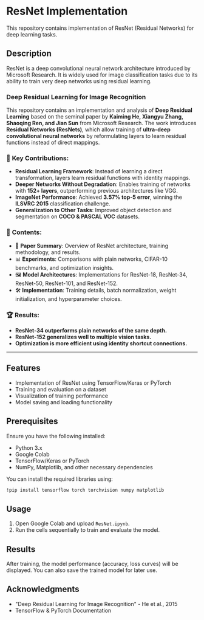 # ResNet Implementation

This repository contains implementation of ResNet (Residual Networks) for deep learning tasks.

## Description
ResNet is a deep convolutional neural network architecture introduced by Microsoft Research. It is widely used for image classification tasks due to its ability to train very deep networks using residual learning.
### Deep Residual Learning for Image Recognition  

This repository contains an implementation and analysis of **Deep Residual Learning** based on the seminal paper by **Kaiming He, Xiangyu Zhang, Shaoqing Ren, and Jian Sun** from Microsoft Research. The work introduces **Residual Networks (ResNets)**, which allow training of **ultra-deep convolutional neural networks** by reformulating layers to learn residual functions instead of direct mappings.  

### 📌 **Key Contributions:**  
- **Residual Learning Framework**: Instead of learning a direct transformation, layers learn residual functions with identity mappings.  
- **Deeper Networks Without Degradation**: Enables training of networks with **152+ layers**, outperforming previous architectures like VGG.  
- **ImageNet Performance**: Achieved **3.57% top-5 error**, winning the **ILSVRC 2015** classification challenge.  
- **Generalization to Other Tasks**: Improved object detection and segmentation on **COCO & PASCAL VOC** datasets.  

### 📁 **Contents:**  
- 📜 **Paper Summary**: Overview of ResNet architecture, training methodology, and results.  
- 📊 **Experiments**: Comparisons with plain networks, CIFAR-10 benchmarks, and optimization insights.  
- 🖼️ **Model Architectures**: Implementations for ResNet-18, ResNet-34, ResNet-50, ResNet-101, and ResNet-152.  
- 🛠️ **Implementation**: Training details, batch normalization, weight initialization, and hyperparameter choices.  

### 🏆 **Results:**  
- **ResNet-34 outperforms plain networks of the same depth.**  
- **ResNet-152 generalizes well to multiple vision tasks.**  
- **Optimization is more efficient using identity shortcut connections.**
  
---

## Features
- Implementation of ResNet using TensorFlow/Keras or PyTorch
- Training and evaluation on a dataset
- Visualization of training performance
- Model saving and loading functionality

## Prerequisites
Ensure you have the following installed:
- Python 3.x
- Google Colab
- TensorFlow/Keras or PyTorch
- NumPy, Matplotlib, and other necessary dependencies

You can install the required libraries using:
```bash
!pip install tensorflow torch torchvision numpy matplotlib
```

## Usage
1. Open Google Colab and upload `ResNet.ipynb`.
2. Run the cells sequentially to train and evaluate the model.

## Results
After training, the model performance (accuracy, loss curves) will be displayed. You can also save the trained model for later use.

## Acknowledgments
- "Deep Residual Learning for Image Recognition" - He et al., 2015
- TensorFlow & PyTorch Documentation

